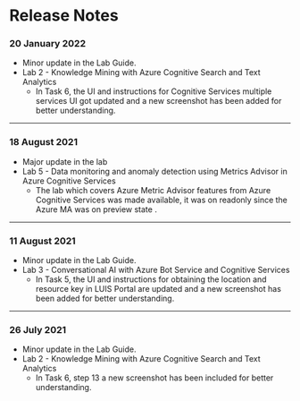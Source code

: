# Release Notes

### 20 January 2022
* Minor update in the Lab Guide.
* Lab 2 - Knowledge Mining with Azure Cognitive Search and Text Analytics
  - In Task 6, the UI and instructions for Cognitive Services multiple services UI got updated and a new screenshot has been added for better understanding. 
-----------------------------------------------------------------

### 18 August 2021
* Major update in the lab
* Lab 5 - Data monitoring and anomaly detection using Metrics Advisor in Azure Cognitive Services
  - The lab which covers Azure Metric Advisor features from Azure Cognitive Services was made available, it was on readonly since the Azure MA was on preview state
.
-----------------------------------------------------------------

### 11 August 2021
* Minor update in the Lab Guide.
* Lab 3 - Conversational AI with Azure Bot Service and Cognitive Services
  - In Task 5, the UI and instructions for obtaining the location and resource key in LUIS Portal are updated and a new screenshot has been added for better understanding. 
-----------------------------------------------------------------

### 26 July 2021
* Minor update in the Lab Guide.
* Lab 2 - Knowledge Mining with Azure Cognitive Search and Text Analytics
  - In Task 6, step 13 a new screenshot has been included for better understanding.
